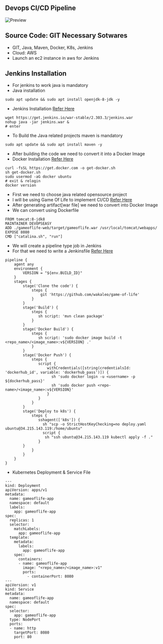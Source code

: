 ## Devops CI/CD Pipeline

![Preview](./pipeline.png)

## Source Code: GIT Necessary Sotwares
* GIT, Java, Maven, Docker, K8s, Jenkins
* Cloud: AWS
* Launch an ec2 instance in aws for Jenkins

## Jenkins Installation
* For jenkins to work java is mandatory
* Java installation

```
sudo apt update && sudo apt install openjdk-8-jdk -y
```
* Jenkins Installation [Refer Here](https://www.jenkins.io/download/)

```
wget https://get.jenkins.io/war-stable/2.303.3/jenkins.war
nohup java -jar jenkins.war &
# enter
```
* To Build the Java related projects maven is mandatory

```
sudo apt update && sudo apt install maven -y
```
* After building the code we need to convert it into a Docker Image
* Docker Installation [Refer Here](https://get.docker.com/)

```
curl -fsSL https://get.docker.com -o get-docker.sh
sh get-docker.sh
sudo usermod -aG docker ubuntu
# exit & relogin
docker version
```
* First we need to choose java related opensource project
* I will be using Game Of Life to implement CI/CD [Refer Here](https://github.com/wakaleo/game-of-life)
* After generating artifact[war file] we need to convert into Docker Image
* We can convert using Dockerfile

```
FROM tomcat:8-jdk8
MAINTAINER DEVOPSEASY
ADD ./gameoflife-web/target/gameoflife.war /usr/local/tomcat/webapps/
EXPOSE 8080
CMD ["catalina.sh", "run"]
```
* We will create a pipeline type job in Jenkins
* For that we need to write a Jenkinsfile [Refer Here](https://github.com/devops-easy/game-of-life)

```
pipeline {
    agent any
    environment {
        VERSION = "${env.BUILD_ID}"
    }
    stages {
        stage('Clone the code') {
            steps {
                git 'https://github.com/wakaleo/game-of-life'
            }
        }
        stage('Build') {
            steps {
               sh script: 'mvn clean package'
            }
        }
        stage('Docker Build') {
            steps {
               sh script: 'sudo docker image build -t <repo_name>/<image_name>:v${VERSION} .'
            }
        }
        stage('Docker Push') {
            steps {
               script {
                   withCredentials([string(credentialsId: 'dockerhub_id', variable: 'dockerhub_pass')]) {
                     sh 'sudo docker login -u <username> -p ${dockerhub_pass}'
                     sh 'sudo docker push <repo-name>/<image_name>:v${VERSION}'
                   }
               }
            }
        }
        stage('Deploy to k8s') {
            steps {
               sshagent(['k8s']) {
                 sh "scp -o StrictHostKeyChecking=no deploy.yaml ubuntu@34.215.143.119:/home/ubuntu"
                 script {
                  sh "ssh ubuntu@34.215.143.119 kubectl apply -f ."
               }
        }   
            }
        }
    }
}

```
* Kubernetes Deployment & Service File

```
---
kind: Deployment
apiVersion: apps/v1
metadata:
  name: gameoflife-app
  namespace: default
  labels:
    app: gameoflife-app
spec:
  replicas: 1
  selector:
    matchLabels:
      app: gameoflife-app
  template:
    metadata:
      labels:
        app: gameoflife-app
    spec:
      containers:
      - name: gameoflife-app
        image: "<repo_name>/<image_name>:v1"
        ports:
          - containerPort: 8080
---
apiVersion: v1
kind: Service
metadata:
  name: gameoflife-app
  namespace: default
spec:
  selector:
    app: gameoflife-app
  type: NodePort
  ports:
  - name: http
    targetPort: 8080
    port: 80
```